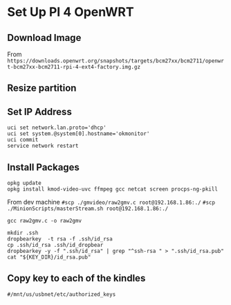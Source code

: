 # Set Up PI 4 OpenWRT

## Download Image

From
`https://downloads.openwrt.org/snapshots/targets/bcm27xx/bcm2711/openwrt-bcm27xx-bcm2711-rpi-4-ext4-factory.img.gz`

## Resize partition


## Set IP Address

```
uci set network.lan.proto='dhcp'
uci set system.@system[0].hostname='okmonitor'
uci commit 
service network restart
```

## Install Packages 
```
opkg update
opkg install kmod-video-uvc ffmpeg gcc netcat screen procps-ng-pkill 
```

From dev machine
`#scp ./gmvideo/raw2gmv.c root@192.168.1.86:./`
`#scp ./MinionScripts/masterStream.sh root@192.168.1.86:./`

```
gcc raw2gmv.c -o raw2gmv

mkdir .ssh
dropbearkey  -t rsa -f .ssh/id_rsa
cp .ssh/id_rsa .ssh/id_dropbear
dropbearkey -y -f ".ssh/id_rsa" | grep "^ssh-rsa " > ".ssh/id_rsa.pub"
cat "${KEY_DIR}/id_rsa.pub"
```

##  Copy key to each of the kindles
`#/mnt/us/usbnet/etc/authorized_keys`
